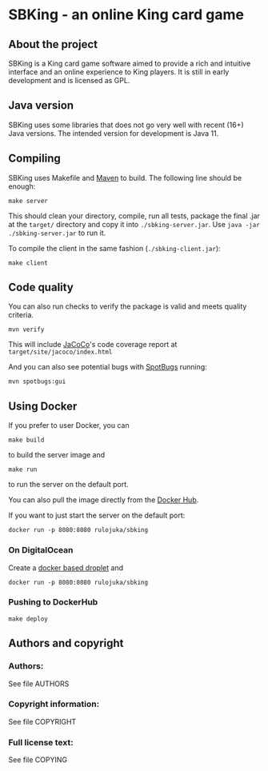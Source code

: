 # SBKing - an online King card game


## About the project

SBKing is a King card game software aimed to provide a rich and intuitive interface and an online experience to King players. It is still in early development and is licensed as GPL.

## Java version

SBKing uses some libraries that does not go very well with recent (16+) Java versions. The intended version for development is Java 11.

## Compiling

SBKing uses Makefile and [Maven](https://maven.apache.org/) to build. The following line should be enough:

```
make server
```

This should clean your directory, compile, run all tests, package the final .jar at the `target/` directory and copy it into `./sbking-server.jar`. Use `java -jar ./sbking-server.jar` to run it.

To compile the client in the same fashion (`./sbking-client.jar`):
```
make client
```

## Code quality

You can also run checks to verify the package is valid and meets quality criteria.

```
mvn verify
```

This will include [JaCoCo](https://www.jacoco.org/jacoco/)'s code coverage report at `target/site/jacoco/index.html`

And you can also see potential bugs with [SpotBugs](https://spotbugs.github.io/) running:

```
mvn spotbugs:gui
```

## Using Docker

If you prefer to user Docker, you can
```
make build
```
to build the server image and
```
make run
```
to run the server on the default port.

You can also pull the image directly from the [Docker Hub](https://hub.docker.com/r/rulojuka/sbking).

If you want to just start the server on the default port:
```
docker run -p 8080:8080 rulojuka/sbking
```

### On DigitalOcean
Create a [docker based droplet](https://marketplace.digitalocean.com/apps/docker) and
```
docker run -p 8080:8080 rulojuka/sbking
```

### Pushing to DockerHub
```
make deploy
```

## Authors and copyright

### Authors:
See file AUTHORS

### Copyright information:
See file COPYRIGHT

### Full license text:
See file COPYING
